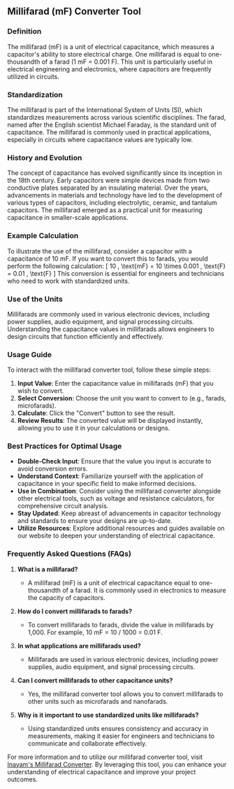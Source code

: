 ## Millifarad (mF) Converter Tool

### Definition
The millifarad (mF) is a unit of electrical capacitance, which measures a capacitor's ability to store electrical charge. One millifarad is equal to one-thousandth of a farad (1 mF = 0.001 F). This unit is particularly useful in electrical engineering and electronics, where capacitors are frequently utilized in circuits.

### Standardization
The millifarad is part of the International System of Units (SI), which standardizes measurements across various scientific disciplines. The farad, named after the English scientist Michael Faraday, is the standard unit of capacitance. The millifarad is commonly used in practical applications, especially in circuits where capacitance values are typically low.

### History and Evolution
The concept of capacitance has evolved significantly since its inception in the 18th century. Early capacitors were simple devices made from two conductive plates separated by an insulating material. Over the years, advancements in materials and technology have led to the development of various types of capacitors, including electrolytic, ceramic, and tantalum capacitors. The millifarad emerged as a practical unit for measuring capacitance in smaller-scale applications.

### Example Calculation
To illustrate the use of the millifarad, consider a capacitor with a capacitance of 10 mF. If you want to convert this to farads, you would perform the following calculation:
\[ 
10 \, \text{mF} = 10 \times 0.001 \, \text{F} = 0.01 \, \text{F} 
\]
This conversion is essential for engineers and technicians who need to work with standardized units.

### Use of the Units
Millifarads are commonly used in various electronic devices, including power supplies, audio equipment, and signal processing circuits. Understanding the capacitance values in millifarads allows engineers to design circuits that function efficiently and effectively.

### Usage Guide
To interact with the millifarad converter tool, follow these simple steps:
1. **Input Value**: Enter the capacitance value in millifarads (mF) that you wish to convert.
2. **Select Conversion**: Choose the unit you want to convert to (e.g., farads, microfarads).
3. **Calculate**: Click the "Convert" button to see the result.
4. **Review Results**: The converted value will be displayed instantly, allowing you to use it in your calculations or designs.

### Best Practices for Optimal Usage
- **Double-Check Input**: Ensure that the value you input is accurate to avoid conversion errors.
- **Understand Context**: Familiarize yourself with the application of capacitance in your specific field to make informed decisions.
- **Use in Combination**: Consider using the millifarad converter alongside other electrical tools, such as voltage and resistance calculators, for comprehensive circuit analysis.
- **Stay Updated**: Keep abreast of advancements in capacitor technology and standards to ensure your designs are up-to-date.
- **Utilize Resources**: Explore additional resources and guides available on our website to deepen your understanding of electrical capacitance.

### Frequently Asked Questions (FAQs)

1. **What is a millifarad?**
   - A millifarad (mF) is a unit of electrical capacitance equal to one-thousandth of a farad. It is commonly used in electronics to measure the capacity of capacitors.

2. **How do I convert millifarads to farads?**
   - To convert millifarads to farads, divide the value in millifarads by 1,000. For example, 10 mF = 10 / 1000 = 0.01 F.

3. **In what applications are millifarads used?**
   - Millifarads are used in various electronic devices, including power supplies, audio equipment, and signal processing circuits.

4. **Can I convert millifarads to other capacitance units?**
   - Yes, the millifarad converter tool allows you to convert millifarads to other units such as microfarads and nanofarads.

5. **Why is it important to use standardized units like millifarads?**
   - Using standardized units ensures consistency and accuracy in measurements, making it easier for engineers and technicians to communicate and collaborate effectively.

For more information and to utilize our millifarad converter tool, visit [Inayam's Millifarad Converter](https://www.inayam.co/unit-converter/electrical_capacitance). By leveraging this tool, you can enhance your understanding of electrical capacitance and improve your project outcomes.